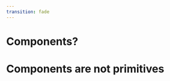 ```yaml
--- 
transition: fade
---
```


# Components?

<!-- 

Can a resource also be a component?

not really, but also kind of.
It starts to get a little awkward here.
I mean, at least not universally across all frameworks.
lit-html and React might be able use resources as components by
returning JSX as their value.

But many other frameworks, which use templating, such as
- angular
- svelte
- and ember



-->

# Components are not primitives

<!--

You've seen 
- values
- helpers or functions
- and modifiers

These can all be authored and shared anywhere.

Components on the other hand, _wrap_ these things.
They are containers for organizing higher-level concepts.

--
